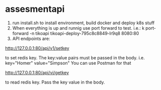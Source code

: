 # assesmentapi

1) run install.sh to install environment, build docker and deploy k8s stuff
2) When everything is up and runnig use port forward to test. i.e.:
  k port-forward -n tikoapi tikoapi-deploy-795c8c8849-lr9q8 8080:80
3) API endpoints are:
  
  http://127.0.0.1:80/api/v1/setkey
  
  to set redis key. The key:value pairs must be passed in the body. i.e. key="Homer" value="Simpson"
  You can use Postman for that
  
  http://127.0.0.1:80/api/vi/getkey
  
  to read redis key. Pass the key value in the body.
 
 
  
